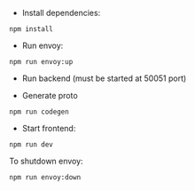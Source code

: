 - Install dependencies:
```
npm install
```

- Run envoy:
```
npm run envoy:up
```

- Run backend (must be started at 50051 port)

- Generate proto
```
npm run codegen
```

- Start frontend:
```
npm run dev
```

To shutdown envoy:
```
npm run envoy:down
```


